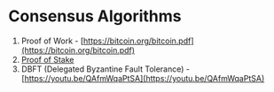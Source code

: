 # Consensus Algorithms

1. Proof of Work - [https://bitcoin.org/bitcoin.pdf](https://bitcoin.org/bitcoin.pdf)
2. [Proof of Stake](https://eth.wiki/en/concepts/proof-of-stake-faqs)
3. DBFT (Delegated Byzantine Fault Tolerance) - [https://youtu.be/QAfmWqaPtSA](https://youtu.be/QAfmWqaPtSA)


